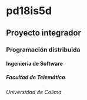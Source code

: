# pd18is5d

## Proyecto integrador
### Programación distribuida
#### Ingeniería de Software
##### Facultad de Telemática
###### Universidad de Colima
